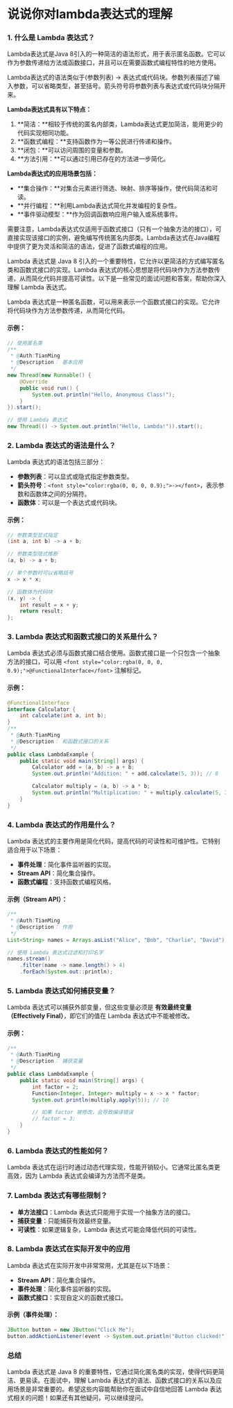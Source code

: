 # 说说你对lambda表达式的理解

### <font style="color:rgba(0, 0, 0, 0.9);">1. </font>**<font style="color:rgba(0, 0, 0, 0.9);">什么是 Lambda 表达式？</font>**
Lambda表达式是Java 8引入的一种简洁的语法形式，用于表示匿名函数。它可以作为参数传递给方法或函数接口，并且可以在需要函数式编程特性的地方使用。

Lambda表达式的语法类似于(参数列表) -> 表达式或代码块。参数列表描述了输入参数，可以省略类型，甚至括号。箭头符号将参数列表与表达式或代码块分隔开来。

**Lambda表达式具有以下特点：**

1. **简洁：**相较于传统的匿名内部类，Lambda表达式更加简洁，能用更少的代码实现相同功能。
2. **函数式编程：**支持函数作为一等公民进行传递和操作。
3. **闭包：**可以访问周围的变量和参数。
4. **方法引用：**可以通过引用已存在的方法进一步简化。

**Lambda表达式的应用场景包括：**

+ **集合操作：**对集合元素进行筛选、映射、排序等操作，使代码简洁和可读。
+ **并行编程：**利用Lambda表达式简化并发编程的复杂性。
+ **事件驱动模型：**作为回调函数响应用户输入或系统事件。

需要注意，Lambda表达式仅适用于函数式接口（只有一个抽象方法的接口），可直接实现该接口的实例，避免编写传统匿名内部类。Lambda表达式在Java编程中提供了更为灵活和简洁的语法，促进了函数式编程的应用。

<font style="color:rgba(0, 0, 0, 0.9);">Lambda 表达式是 Java 8 引入的一个重要特性，它允许以更简洁的方式编写匿名类和函数式接口的实现。Lambda 表达式的核心思想是将代码块作为方法参数传递，从而简化代码并提高可读性。以下是一些常见的面试问题和答案，帮助你深入理解 Lambda 表达式。</font>

<font style="color:rgba(0, 0, 0, 0.9);">Lambda 表达式是一种匿名函数，可以用来表示一个函数式接口的实现。它允许将代码块作为方法参数传递，从而简化代码。</font>

#### <font style="color:rgba(0, 0, 0, 0.9);">示例：</font>
```java
// 使用匿名类
/**
 * @Auth:TianMing
 * @Description： 基本应用
 */
new Thread(new Runnable() {
    @Override
    public void run() {
        System.out.println("Hello, Anonymous Class!");
    }
}).start();

// 使用 Lambda 表达式
new Thread(() -> System.out.println("Hello, Lambda!")).start();
```

### <font style="color:rgba(0, 0, 0, 0.9);">2.</font><font style="color:rgba(0, 0, 0, 0.9);"> </font>**<font style="color:rgba(0, 0, 0, 0.9);">Lambda 表达式的语法是什么？</font>**
<font style="color:rgba(0, 0, 0, 0.9);">Lambda 表达式的语法包括三部分：</font>

+ **<font style="color:rgba(0, 0, 0, 0.9);">参数列表</font>**<font style="color:rgba(0, 0, 0, 0.9);">：可以显式或隐式指定参数类型。</font>
+ **<font style="color:rgba(0, 0, 0, 0.9);">箭头符号</font>**<font style="color:rgba(0, 0, 0, 0.9);">：</font>`<font style="color:rgba(0, 0, 0, 0.9);">-></font>`<font style="color:rgba(0, 0, 0, 0.9);">，表示参数和函数体之间的分隔符。</font>
+ **<font style="color:rgba(0, 0, 0, 0.9);">函数体</font>**<font style="color:rgba(0, 0, 0, 0.9);">：可以是一个表达式或代码块。</font>

#### <font style="color:rgba(0, 0, 0, 0.9);">示例：</font>
```java
// 参数类型显式指定
(int a, int b) -> a + b;

// 参数类型隐式推断
(a, b) -> a + b;

// 单个参数时可以省略括号
x -> x * x;

// 函数体为代码块
(x, y) -> {
    int result = x + y;
    return result;
};
```

### <font style="color:rgba(0, 0, 0, 0.9);">3.</font><font style="color:rgba(0, 0, 0, 0.9);"> </font>**<font style="color:rgba(0, 0, 0, 0.9);">Lambda 表达式和函数式接口的关系是什么？</font>**
<font style="color:rgba(0, 0, 0, 0.9);">Lambda 表达式必须与函数式接口结合使用。函数式接口是一个只包含一个抽象方法的接口，可以用 </font>`<font style="color:rgba(0, 0, 0, 0.9);">@FunctionalInterface</font>`<font style="color:rgba(0, 0, 0, 0.9);"> 注解标记。</font>

#### <font style="color:rgba(0, 0, 0, 0.9);">示例：</font>
```java
@FunctionalInterface
interface Calculator {
    int calculate(int a, int b);
}
/**
 * @Auth:TianMing
 * @Description： 和函数式接口的关系
 */
public class LambdaExample {
    public static void main(String[] args) {
        Calculator add = (a, b) -> a + b;
        System.out.println("Addition: " + add.calculate(5, 3)); // 8

        Calculator multiply = (a, b) -> a * b;
        System.out.println("Multiplication: " + multiply.calculate(5, 3)); // 15
    }
}
```

### <font style="color:rgba(0, 0, 0, 0.9);">4.</font><font style="color:rgba(0, 0, 0, 0.9);"> </font>**<font style="color:rgba(0, 0, 0, 0.9);">Lambda 表达式的作用是什么？</font>**
<font style="color:rgba(0, 0, 0, 0.9);">Lambda 表达式的主要作用是简化代码，提高代码的可读性和可维护性。它特别适合用于以下场景：</font>

+ **<font style="color:rgba(0, 0, 0, 0.9);">事件处理</font>**<font style="color:rgba(0, 0, 0, 0.9);">：简化事件监听器的实现。</font>
+ **<font style="color:rgba(0, 0, 0, 0.9);">Stream API</font>**<font style="color:rgba(0, 0, 0, 0.9);">：简化集合操作。</font>
+ **<font style="color:rgba(0, 0, 0, 0.9);">函数式编程</font>**<font style="color:rgba(0, 0, 0, 0.9);">：支持函数式编程风格。</font>

#### <font style="color:rgba(0, 0, 0, 0.9);">示例（Stream API）：</font>
```java
/**
 * @Auth:TianMing
 * @Description： 作用
 */
List<String> names = Arrays.asList("Alice", "Bob", "Charlie", "David");

// 使用 Lambda 表达式过滤和打印名字
names.stream()
    .filter(name -> name.length() > 4)
    .forEach(System.out::println);
```

### <font style="color:rgba(0, 0, 0, 0.9);">5.</font><font style="color:rgba(0, 0, 0, 0.9);"> </font>**<font style="color:rgba(0, 0, 0, 0.9);">Lambda 表达式如何捕获变量？</font>**
<font style="color:rgba(0, 0, 0, 0.9);">Lambda 表达式可以捕获外部变量，但这些变量必须是 </font>**<font style="color:rgba(0, 0, 0, 0.9);">有效最终变量（Effectively Final）</font>**<font style="color:rgba(0, 0, 0, 0.9);">，即它们的值在 Lambda 表达式中不能被修改。</font>

#### <font style="color:rgba(0, 0, 0, 0.9);">示例：</font>
```java
/**
 * @Auth:TianMing
 * @Description： 捕获变量
 */
public class LambdaExample {
    public static void main(String[] args) {
        int factor = 2;
        Function<Integer, Integer> multiply = x -> x * factor;
        System.out.println(multiply.apply(5)); // 10

        // 如果 factor 被修改，会导致编译错误
        // factor = 3;
    }
}
```

### <font style="color:rgba(0, 0, 0, 0.9);">6.</font><font style="color:rgba(0, 0, 0, 0.9);"> </font>**<font style="color:rgba(0, 0, 0, 0.9);">Lambda 表达式的性能如何？</font>**
<font style="color:rgba(0, 0, 0, 0.9);">Lambda 表达式在运行时通过动态代理实现，性能开销较小。它通常比匿名类更高效，因为 Lambda 表达式会编译为方法而不是类。</font>

### <font style="color:rgba(0, 0, 0, 0.9);">7.</font><font style="color:rgba(0, 0, 0, 0.9);"> </font>**<font style="color:rgba(0, 0, 0, 0.9);">Lambda 表达式有哪些限制？</font>**
+ **<font style="color:rgba(0, 0, 0, 0.9);">单方法接口</font>**<font style="color:rgba(0, 0, 0, 0.9);">：Lambda 表达式只能用于实现一个抽象方法的接口。</font>
+ **<font style="color:rgba(0, 0, 0, 0.9);">捕获变量</font>**<font style="color:rgba(0, 0, 0, 0.9);">：只能捕获有效最终变量。</font>
+ **<font style="color:rgba(0, 0, 0, 0.9);">可读性</font>**<font style="color:rgba(0, 0, 0, 0.9);">：如果逻辑复杂，Lambda 表达式可能会降低代码的可读性。</font>

### <font style="color:rgba(0, 0, 0, 0.9);">8.</font><font style="color:rgba(0, 0, 0, 0.9);"> </font>**<font style="color:rgba(0, 0, 0, 0.9);">Lambda 表达式在实际开发中的应用</font>**
<font style="color:rgba(0, 0, 0, 0.9);">Lambda 表达式在实际开发中非常常用，尤其是在以下场景：</font>

+ **<font style="color:rgba(0, 0, 0, 0.9);">Stream API</font>**<font style="color:rgba(0, 0, 0, 0.9);">：简化集合操作。</font>
+ **<font style="color:rgba(0, 0, 0, 0.9);">事件处理</font>**<font style="color:rgba(0, 0, 0, 0.9);">：简化事件监听器的实现。</font>
+ **<font style="color:rgba(0, 0, 0, 0.9);">函数式接口</font>**<font style="color:rgba(0, 0, 0, 0.9);">：实现自定义的函数式接口。</font>

#### <font style="color:rgba(0, 0, 0, 0.9);">示例（事件处理）：</font>
```java
JButton button = new JButton("Click Me");
button.addActionListener(event -> System.out.println("Button clicked!"));
```

### <font style="color:rgba(0, 0, 0, 0.9);">总结</font>
<font style="color:rgba(0, 0, 0, 0.9);">Lambda 表达式是 Java 8 的重要特性，它通过简化匿名类的实现，使得代码更简洁、更易读。在面试中，理解 Lambda 表达式的语法、函数式接口的关系以及应用场景是非常重要的。希望这些内容能帮助你在面试中自信地回答 Lambda 表达式相关的问题！如果还有其他疑问，可以继续提问。</font>





